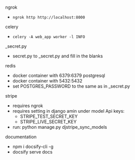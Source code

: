 ngrok
 - ```ngrok http http://localhost:8000```

celery
 - ```celery -A web_app worker -l INFO```

_secret.py
 - secret.py to _secret.py and fill in the blanks

redis
 - docker container with 6379:6379
postgresql
 - docker container with 5432:5432
 - set POSTGRES_PASSWORD to the same as in _secret.py

 stripe
 - requires ngrok
 - requires setting in django amin under model Api keys:
    - STRIPE_TEST_SECRET_KEY
    - STRIPE_LIVE_SECRET_KEY
 - run: python manage.py djstripe_sync_models

documentation
 - npm i docsify-cli -g
 - docsify serve docs